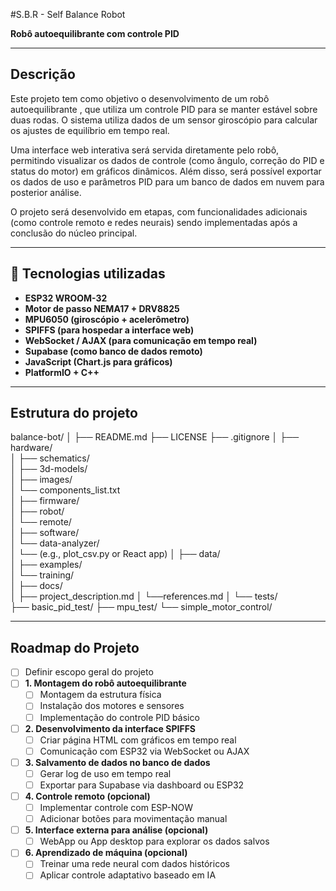 #S.B.R - Self Balance Robot

**Robô autoequilibrante com controle PID**

---

##  Descrição

Este projeto tem como objetivo o desenvolvimento de um robô autoequilibrante , que utiliza um controle PID para se manter estável sobre duas rodas. O sistema utiliza dados de um sensor giroscópio para calcular os ajustes de equilíbrio em tempo real.

Uma interface web interativa será servida diretamente pelo robô, permitindo visualizar os dados de controle (como ângulo, correção do PID e status do motor) em gráficos dinâmicos. Além disso, será possível exportar os dados de uso e parâmetros PID para um banco de dados em nuvem para posterior análise.

O projeto será desenvolvido em etapas, com funcionalidades adicionais (como controle remoto e redes neurais) sendo implementadas após a conclusão do núcleo principal.

---

## 🔧 Tecnologias utilizadas

- **ESP32 WROOM-32**
- **Motor de passo NEMA17 + DRV8825**
- **MPU6050 (giroscópio + acelerômetro)**
- **SPIFFS (para hospedar a interface web)**
- **WebSocket / AJAX (para comunicação em tempo real)**
- **Supabase (como banco de dados remoto)**
- **JavaScript (Chart.js para gráficos)**
- **PlatformIO + C++**

---

##  Estrutura do projeto

balance-bot/
│
├──  README.md
├──  LICENSE
├──  .gitignore
│
├── hardware/                   
│   ├── schematics/             
│   ├── 3d-models/              
│   ├── images/                 
│   └── components_list.txt   
│
├── firmware/                   
│   ├── robot/                   
│   └── remote/                 
│
├── software/                   
│   └── data-analyzer/            
│       └── (e.g., plot_csv.py or React app)
│
├── data/                       
│   ├── examples/               
│   └── training/               
│
├── docs/                       
│   ├── project_description.md
│   └──references.md
│
└── tests/                
    ├── basic_pid_test/
    ├── mpu_test/
    └── simple_motor_control/

---

## Roadmap do Projeto

  - [ ] Definir escopo geral do projeto
  - [ ] **1. Montagem do robô autoequilibrante**
    - [ ] Montagem da estrutura física
    - [ ] Instalação dos motores e sensores
    - [ ] Implementação do controle PID básico
  - [ ] **2. Desenvolvimento da interface SPIFFS**
    - [ ] Criar página HTML com gráficos em tempo real
    - [ ] Comunicação com ESP32 via WebSocket ou AJAX
  - [ ] **3. Salvamento de dados no banco de dados**
    - [ ] Gerar log de uso em tempo real
    - [ ] Exportar para Supabase via dashboard ou ESP32
  - [ ] **4. Controle remoto (opcional)**
    - [ ] Implementar controle com ESP-NOW
    - [ ] Adicionar botões para movimentação manual
  - [ ] **5. Interface externa para análise (opcional)**
    - [ ] WebApp ou App desktop para explorar os dados salvos
  - [ ] **6. Aprendizado de máquina (opcional)**
    - [ ] Treinar uma rede neural com dados históricos
    - [ ] Aplicar controle adaptativo baseado em IA
